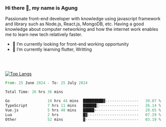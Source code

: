 ### Hi there 👋, my name is Agung
Passionate front-end developer with knowledge using javascript framework and library such as Node.js, React.js, MongoDB, etc. Having a good knowledge about computer networking and how the internet work enables me to learn new tech relatively faster.

<!--
**agungfir98/agungfir98** is a ✨ _special_ ✨ repository because its `README.md` (this file) appears on your GitHub profile.
-->

- 🔭 I’m currently looking for front-end working opportunity
- 🌱 I’m currently learning flutter, Writting
<br/>
<br/>

[![Top Langs](https://github-readme-stats.vercel.app/api/top-langs/?username=agungfir98&langs_count=5)](https://github.com/anuraghazra/github-readme-stats)

<!--START_SECTION:waka-->

```rust
From: 25 June 2024 - To: 25 July 2024

Total Time: 26 hrs 36 mins

Go                 10 hrs 44 mins  █████████▓---------------   39.07 %
TypeScript         7 hrs 11 mins   ██████░------------------   26.14 %
Vue.js             5 hrs 40 mins   █████>-------------------   20.65 %
Lua                2 hrs           █▓-----------------------   07.29 %
Other              52 mins         ▓------------------------   03.19 %
```

<!--END_SECTION:waka-->
